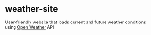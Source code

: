 # weather-site
User-friendly website that loads current and future weather conditions using [Open Weather](https://openweathermap.org/) API

